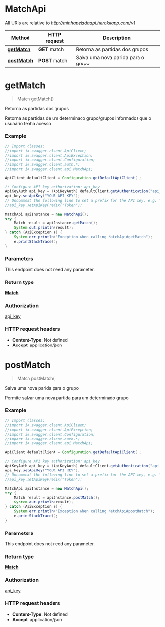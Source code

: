 # MatchApi

All URIs are relative to *http://minhapeladaapi.herokuapp.com/v1*

Method | HTTP request | Description
------------- | ------------- | -------------
[**getMatch**](MatchApi.md#getMatch) | **GET** match | Retorna as partidas dos grupos
[**postMatch**](MatchApi.md#postMatch) | **POST** match | Salva uma nova parida para o grupo


<a name="getMatch"></a>
# **getMatch**
> Match getMatch()

Retorna as partidas dos grupos

Retorna as partidas de um determinado grupo/grupos informados que o usuaário tenha acesso

### Example
```java
// Import classes:
//import io.swagger.client.ApiClient;
//import io.swagger.client.ApiException;
//import io.swagger.client.Configuration;
//import io.swagger.client.auth.*;
//import io.swagger.client.api.MatchApi;

ApiClient defaultClient = Configuration.getDefaultApiClient();

// Configure API key authorization: api_key
ApiKeyAuth api_key = (ApiKeyAuth) defaultClient.getAuthentication("api_key");
api_key.setApiKey("YOUR API KEY");
// Uncomment the following line to set a prefix for the API key, e.g. "Token" (defaults to null)
//api_key.setApiKeyPrefix("Token");

MatchApi apiInstance = new MatchApi();
try {
    Match result = apiInstance.getMatch();
    System.out.println(result);
} catch (ApiException e) {
    System.err.println("Exception when calling MatchApi#getMatch");
    e.printStackTrace();
}
```

### Parameters
This endpoint does not need any parameter.

### Return type

[**Match**](Match.md)

### Authorization

[api_key](../README.md#api_key)

### HTTP request headers

 - **Content-Type**: Not defined
 - **Accept**: application/json

<a name="postMatch"></a>
# **postMatch**
> Match postMatch()

Salva uma nova parida para o grupo

Permite salvar uma nova partida para um determinado grupo

### Example
```java
// Import classes:
//import io.swagger.client.ApiClient;
//import io.swagger.client.ApiException;
//import io.swagger.client.Configuration;
//import io.swagger.client.auth.*;
//import io.swagger.client.api.MatchApi;

ApiClient defaultClient = Configuration.getDefaultApiClient();

// Configure API key authorization: api_key
ApiKeyAuth api_key = (ApiKeyAuth) defaultClient.getAuthentication("api_key");
api_key.setApiKey("YOUR API KEY");
// Uncomment the following line to set a prefix for the API key, e.g. "Token" (defaults to null)
//api_key.setApiKeyPrefix("Token");

MatchApi apiInstance = new MatchApi();
try {
    Match result = apiInstance.postMatch();
    System.out.println(result);
} catch (ApiException e) {
    System.err.println("Exception when calling MatchApi#postMatch");
    e.printStackTrace();
}
```

### Parameters
This endpoint does not need any parameter.

### Return type

[**Match**](Match.md)

### Authorization

[api_key](../README.md#api_key)

### HTTP request headers

 - **Content-Type**: Not defined
 - **Accept**: application/json

